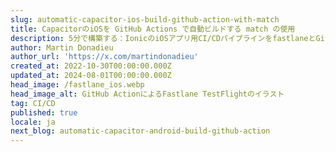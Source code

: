 ```yaml
---
slug: automatic-capacitor-ios-build-github-action-with-match
title: CapacitorのiOSを GitHub Actions で自動ビルドする match の使用
description: 5分で構築する：IonicのiOSアプリ用CI/CDパイプラインをfastlaneとGitHub Actionsで設定する方法（2022年版）
author: Martin Donadieu
author_url: 'https://x.com/martindonadieu'
created_at: 2022-10-30T00:00:00.000Z
updated_at: 2024-08-01T00:00:00.000Z
head_image: /fastlane_ios.webp
head_image_alt: GitHub ActionによるFastlane TestFlightのイラスト
tag: CI/CD
published: true
locale: ja
next_blog: automatic-capacitor-android-build-github-action
---
```


